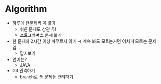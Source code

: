 # Algorithm
- 하루에 한문제씩 꼭 풀기
    - 쉬운 문제도 상관 무!
    - **프로그래머스** 문제 풀기
- 한 문제에 2시간 이상 머무르지 않기 → 계속 봐도 모르는거면 어차피 모르는 문제임
    - 답지보기
- 언어는?
    - JAVA
- Git 관리하기
    - branch로 푼 문제들 관리하기
